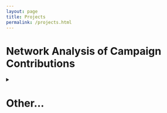```yaml
---
layout: page
title: Projects
permalink: /projects.html
---
```


# Network Analysis of Campaign Contributions

<details><summary><h1>Other...</h1></summary>

<p>
  ```python
     import pandas as pd 
     import numpy as np
     import matplotlib.pyplot as plt
     import powerlaw as pl
  ```
</p>
</details>